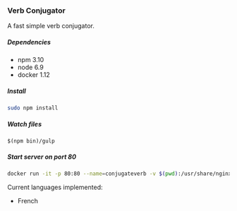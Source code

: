 ### Verb Conjugator

A fast simple verb conjugator.

##### Dependencies

- npm 3.10
- node 6.9
- docker 1.12

##### Install

```sh
sudo npm install
```

##### Watch files
```
$(npm bin)/gulp
```

##### Start server on port 80

```sh
docker run -it -p 80:80 --name=conjugateverb -v $(pwd):/usr/share/nginx/html nginx:1.11.8
```

Current languages implemented:

- French